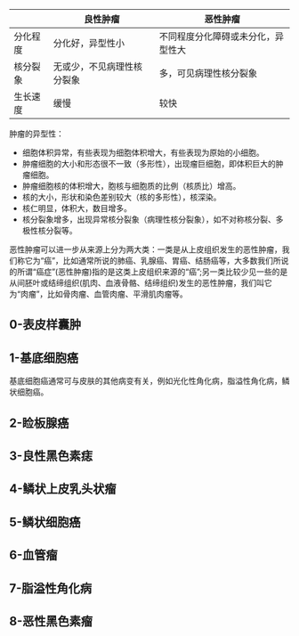 |     | 良性肿瘤   | 恶性肿瘤 | 
|  ----   | ----   | ---- | 
| 分化程度  | 分化好，异型性小 |  不同程度分化障碍或未分化，异型性大    |
| 核分裂象  | 无或少，不见病理性核分裂象 |  多，可见病理性核分裂象    |
| 生长速度  | 缓慢 |  较快    |

肿瘤的异型性：
+ 细胞体积异常，有些表现为细胞体积增大，有些表现为原始的小细胞。
+ 肿瘤细胞的大小和形态很不一致（多形性），出现瘤巨细胞，即体积巨大的肿瘤细胞。
+ 肿瘤细胞核的体积增大，胞核与细胞质的比例（核质比）增高。
+ 核的大小，形状和染色差别较大（核的多形性），核深染。
+ 核仁明显，体积大，数目增多。
+ 核分裂象增多，出现异常核分裂象（病理性核分裂象），如不对称核分裂、多极性核分裂等。

恶性肿瘤可以进一步从来源上分为两大类：一类是从上皮组织发生的恶性肿瘤，我们称它为“癌”，比如通常所说的肺癌、乳腺癌、胃癌、结肠癌等，大多数我们所说的所谓“癌症”(恶性肿瘤)指的是这类上皮组织来源的“癌”;另一类比较少见一些的是从间胚叶或结缔组织(肌肉、血液骨骼、结缔组织)发生的恶性肿瘤，我们叫它为“肉瘤”，比如骨肉瘤、血管肉瘤、平滑肌肉瘤等。

## 0-表皮样囊肿

## 1-基底细胞癌
基底细胞癌通常可与皮肤的其他病变有关，例如光化性角化病，脂溢性角化病，鳞状细胞癌。

## 2-睑板腺癌

## 3-良性黑色素痣 

## 4-鳞状上皮乳头状瘤

## 5-鳞状细胞癌     

## 6-血管瘤			     

## 7-脂溢性角化病    

## 8-恶性黑色素瘤    

